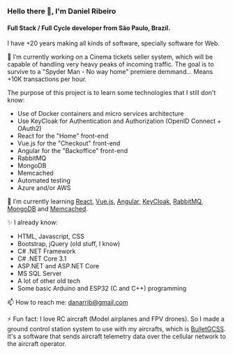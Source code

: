 ### Hello there 👋, I'm Daniel Ribeiro

#### Full Stack / Full Cycle developer from São Paulo, Brazil.

I have +20 years making all kinds of software, specially software for Web.

🔭 I’m currently working on a Cinema tickets seller system, which will be capable of handling very heavy peaks of incoming traffic.
The goal is to survive to a "Spyder Man - No way home" premiere demmand... Means +10K transactions per hour.

The purpose of this project is to learn some technologies that I still don't know:
- Use of Docker containers and micro services architecture
- Use KeyCloak for Authentication and Authorization (OpenID Connect + OAuth2)
- React for the "Home" front-end
- Vue.js for the "Checkout" front-end
- Angular for the "Backoffice" front-end
- RabbitMQ
- MongoDB
- Memcached
- Automated testing
- Azure and/or AWS

🌱 I’m currently learning [React](https://github.com/facebook/react/), [Vue.js](https://github.com/vuejs/vue), [Angular](https://github.com/angular/angular), [KeyCloak](https://github.com/keycloak/keycloak), [RabbitMQ](https://github.com/rabbitmq), [MongoDB](https://github.com/mongodb) and [Memcached](https://github.com/memcached/memcached).

✨ I already know:
- HTML, Javascript, CSS
- Bootstrap, jQuery (old stuff, I know)
- C# .NET Framework
- C# .NET Core 3.1
- ASP.NET and ASP.NET Core
- MS SQL Server
- A lot of other old tech
- Some basic Arduino and ESP32 (C and C++) programming

📫 How to reach me: danarrib@gmail.com

⚡ Fun fact: I love RC aircraft (Model airplanes and FPV drones). So I made a ground control station system to use with my aircrafts, which is [BulletGCSS](https://github.com/danarrib/BulletGCSS). It's a software that sends aircraft telemetry data over the cellular network to the aircraft operator.


<!--
**danarrib/danarrib** is a ✨ _special_ ✨ repository because its `README.md` (this file) appears on your GitHub profile.

Here are some ideas to get you started:

- 🔭 I’m currently working on ...
- 🌱 I’m currently learning ...
- 👯 I’m looking to collaborate on ...
- 🤔 I’m looking for help with ...
- 💬 Ask me about ...
- 📫 How to reach me: ...
- 😄 Pronouns: ...
- ⚡ Fun fact: ...
-->
